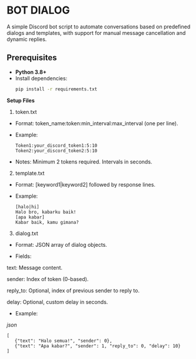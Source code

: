 # BOT DIALOG

A simple Discord bot script to automate conversations based on predefined dialogs and templates, with support for manual message cancellation and dynamic replies.

## Prerequisites
- **Python 3.8+**
- Install dependencies:
  ```bash '''cmd
  pip install -r requirements.txt
  
**Setup Files**

1. token.txt  

- Format: token_name:token:min_interval:max_interval (one per line).



- Example:


      Token1:your_discord_token1:5:10
      Token2:your_discord_token2:5:10


- Notes: Minimum 2 tokens required. Intervals in seconds.


2. template.txt  

- Format: [keyword1|keyword2] followed by response lines.



- Example:


      [halo|hi]
      Halo bro, kabarku baik!
      [apa kabar]
      Kabar baik, kamu gimana?


3. dialog.txt  

- Format: JSON array of dialog objects.



- Fields: 

text: Message content.



sender: Index of token (0-based).



reply_to: Optional, index of previous sender to reply to.



delay: Optional, custom delay in seconds.


- Example:

*json*

    [
       {"text": "Halo semua!", "sender": 0},
       {"text": "Apa kabar?", "sender": 1, "reply_to": 0, "delay": 10}
    ]






